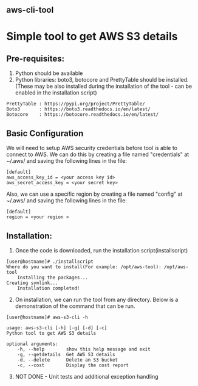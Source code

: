 ## aws-cli-tool
# Simple tool to get AWS S3 details

## Pre-requisites:
  1. Python should be available
  2. Python libraries: boto3, botocore and PrettyTable should be installed.
  	(These may be also installed during the installation of the tool - can be enabled in the installation script)
	
	PrettyTable	: https://pypi.org/project/PrettyTable/
	Boto3		: https://boto3.readthedocs.io/en/latest/
	Botocore	: https://botocore.readthedocs.io/en/latest/

## Basic Configuration

We will need to setup AWS security credentials before tool is able
to connect to AWS. We can do this by creating a file named "credentials" at ~/.aws/ 
and saving the following lines in the file:

    [default]
    aws_access_key_id = <your access key id>
    aws_secret_access_key = <your secret key>

Also, we can use a specific region by creating a file named "config" at ~/.aws/ 
and saving the following lines in the file:
 
    [default]
    region = <your region >


## Installation:
  1. Once the code is downloaded, run the installation script(installscript)
           
	[user@hostname]# ./installscript
	Where do you want to install(For example: /opt/aws-tool): /opt/aws-tool
    	Installing the packages...
	Creating symlink...
    	Installation completed!
	
            
  2. On installation, we can run the tool from any directory. Below is a demonstration of the command that can be run.
    
  	
	[user@hostname]# aws-s3-cli -h
	
	usage: aws-s3-cli [-h] [-g] [-d] [-c]
	Python tool to get AWS S3 details
	
	optional arguments:
		-h, --help        show this help message and exit
		-g, --getdetails  Get AWS S3 details
		-d, --delete      Delete an S3 bucket
		-c, --cost        Display the cost report
		
		
		
  3. NOT DONE - Unit tests and additional exception handling
